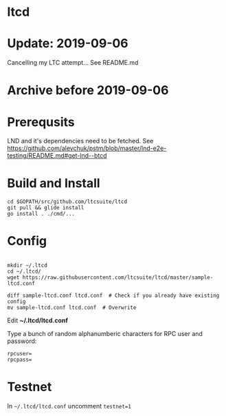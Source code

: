 # ltcd

# Update: 2019-09-06

Cancelling my LTC attempt... See README.md

# Archive before 2019-09-06

# Prerequsits

LND and it's dependencies need to be fetched. See https://github.com/alevchuk/pstm/blob/master/lnd-e2e-testing/README.md#get-lnd--btcd

# Build and Install

```
cd $GOPATH/src/github.com/ltcsuite/ltcd
git pull && glide install
go install . ./cmd/...
```

# Config

```

mkdir ~/.ltcd
cd ~/.ltcd/
wget https://raw.githubusercontent.com/ltcsuite/ltcd/master/sample-ltcd.conf

diff sample-ltcd.conf ltcd.conf  # Check if you already have existing config
mv sample-ltcd.conf ltcd.conf  # Overwrite
```

Edit **~/.ltcd/ltcd.conf**

Type a bunch of random alphanumberic characters for RPC user and password:
```
rpcuser=
rpcpass=
```

# Testnet

In  `~/.ltcd/ltcd.conf` uncomment `testnet=1`
